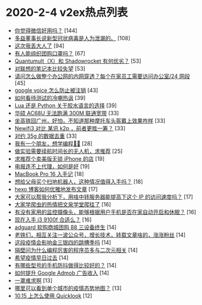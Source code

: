 # 2020-2-4 v2ex热点列表

+ [你觉得微信好用吗？](https://www.v2ex.com/t/642056#reply144) [144]
+ [多益董事长说新型冠状病毒是人为泄漏的。](https://www.v2ex.com/t/642123#reply108) [108]
+ [这次我丢大人了](https://www.v2ex.com/t/642046#reply94) [94]
+ [有人能组织团购口罩吗？](https://www.v2ex.com/t/642027#reply67) [67]
+ [Quantumult（X）和 Shadowrocket 有何优劣？](https://www.v2ex.com/t/642077#reply53) [53]
+ [对联想的笔记本比较失望](https://www.v2ex.com/t/642036#reply53) [53]
+ [请问怎么做整个办公网的内网穿透？每个在家员工需要访问办公室/24 网段](https://www.v2ex.com/t/642010#reply45) [45]
+ [google voice 怎么防止被注销](https://www.v2ex.com/t/642049#reply43) [43]
+ [如何看待测试的冷嘲热讽](https://www.v2ex.com/t/642001#reply39) [39]
+ [Lua 还是 Python 关于胶水语言的选择](https://www.v2ex.com/t/642047#reply39) [39]
+ [华硕 AC68U 无法跑满 300M 联通宽带](https://www.v2ex.com/t/642050#reply33) [33]
+ [坐高铁回广州，好怕，不知道那种摩托车头盔戴上效果咋样](https://www.v2ex.com/t/642055#reply33) [33]
+ [Newifi3 对比 某讯 k2p ，前者更胜一筹？](https://www.v2ex.com/t/642006#reply33) [33]
+ [对约 35g 的数据去重](https://www.v2ex.com/t/642009#reply33) [33]
+ [我有一个朋友，想学编程🌝🌝](https://www.v2ex.com/t/642014#reply28) [28]
+ [做实验需要续航时间长的无人机，求推荐](https://www.v2ex.com/t/642067#reply25) [25]
+ [求推荐个卖美版无锁 iPhone 的店](https://www.v2ex.com/t/642129#reply19) [19]
+ [电报连不上代理，如何是好](https://www.v2ex.com/t/642032#reply19) [19]
+ [MacBook Pro 16 入手记](https://www.v2ex.com/t/642074#reply18) [18]
+ [想给父母买个扫地机器人，这种情况值得入手吗？](https://www.v2ex.com/t/642030#reply18) [18]
+ [hexo 博客如何优雅地发布文章](https://www.v2ex.com/t/642136#reply17) [17]
+ [大家可以帮我分析下，用啥中转服务器能提高下这个 IP 的访问速度吗？](https://www.v2ex.com/t/642023#reply17) [17]
+ [大家学爬虫的热情把文泉学堂爬挂了](https://www.v2ex.com/t/642095#reply16) [16]
+ [有没有家用的监控摄像头，能够根据用户手机是否在家自动开启和休眠？](https://www.v2ex.com/t/642098#reply16) [16]
+ [现在入手 i3 9100f 合适么？](https://www.v2ex.com/t/642015#reply16) [16]
+ [adguard 软购商城团购 88 三设备终生](https://www.v2ex.com/t/642053#reply14) [14]
+ [老铁们，相互关注一波公众号，增长技术，转载文章啥的，涨涨粉丝](https://www.v2ex.com/t/642087#reply14) [14]
+ [这段疫情会影响金三银四的跳槽季吗](https://www.v2ex.com/t/642119#reply14) [14]
+ [隔壁问为什么编程厉害的程序员多与二次元相关](https://www.v2ex.com/t/642144#reply14) [14]
+ [希望疫情早日过去](https://www.v2ex.com/t/642159#reply14) [14]
+ [有哪些型号的手机防抖做得比较好的？](https://www.v2ex.com/t/641999#reply14) [14]
+ [如何提升 Google Admob 广告收入](https://www.v2ex.com/t/642012#reply14) [14]
+ [一罩难求啊](https://www.v2ex.com/t/642090#reply13) [13]
+ [哪里可以看到单个城市的疫情态势地图？](https://www.v2ex.com/t/642013#reply13) [13]
+ [10.15 上怎么使用 Quicklook](https://www.v2ex.com/t/642075#reply12) [12]
